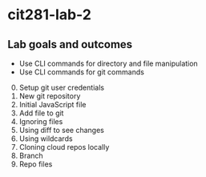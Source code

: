 # cit281-lab-2
## Lab goals and outcomes
* Use CLI commands for directory and file manipulation
* Use CLI commands for git commands

0. Setup git user credentials
1. New git repository
2. Initial JavaScript file
3. Add file to git
4. Ignoring files
5. Using diff to see changes
6. Using wildcards
7. Cloning cloud repos locally
8. Branch
9. Repo files
